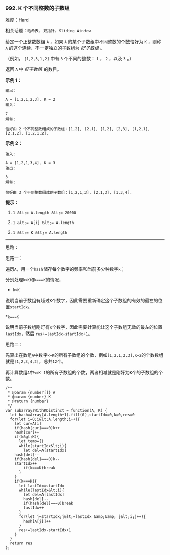 ### 992. K 个不同整数的子数组

难度：Hard

相关话题：`哈希表`、`双指针`、`Sliding Window`

给定一个正整数数组  `A` ，如果  `A` 的某个子数组中不同整数的个数恰好为  `K` ，则称  `A`  的这个连续、不一定独立的子数组为 *好子数组* 。



（例如， `[1,2,3,1,2]`  中有 `3` 个不同的整数： `1` ， `2` ，以及 `3` 。）



返回 `A` 中 *好子数组* 的数目。







 **示例 1：** 





```
输出：

A = [1,2,1,2,3], K = 2
输入：

7
解释：

恰好由 2 个不同整数组成的子数组：[1,2], [2,1], [1,2], [2,3], [1,2,1], [2,1,2], [1,2,1,2].

```

 **示例 2：** 





```
输入：

A = [1,2,1,3,4], K = 3
输出：

3
解释：

恰好由 3 个不同整数组成的子数组：[1,2,1,3], [2,1,3], [1,3,4].

```





 **提示：** 





1.  `1 &lt;= A.length &lt;= 20000` 

2.  `1 &lt;= A[i] &lt;= A.length` 

3.  `1 &lt;= K &lt;= A.length` 






-----

思路：

思路一：

遍历`A`，用一个`hash`储存每个数字的频率和当前多少种数字`k`；

分别处理`k>K`和`k===K`的情况，

* `k>K`

说明当前子数组有超过`K`个数字，因此需要重新确定这个子数组的有效的最左的位置`startIdx`。

*`k===K`

说明当前子数组刚好有`K`个数字，因此需要计算能让这个子数组无效的最左的位置`lastIdx`，然后 `res+=lastIdx-startIdx+1`。

思路二：

先算出在数组`A`中数字`<=K`的所有子数组的个数，例如`[1,2,1,2,3],K=2`的个数数组就是`[1,2,3,4,2]`，总共`12`个。

再计算数组`A`中`<=K-1`的所有子数组的个数，两者相减就是刚好为`K`个的子数组的个数。



```
/**
 * @param {number[]} A
 * @param {number} K
 * @return {number}
 */
var subarraysWithKDistinct = function(A, K) {
  let hash=Array(A.length+1).fill(0),startIdx=0,k=0,res=0
  for(let i=0;i&lt;A.length;i++){
    let cur=A[i]
    if(hash[cur]===0)k++
    hash[cur]++
    if(k&gt;K){
      let temp={}
      while(startIdx&lt;i){
        let del=A[startIdx]
    hash[del]--
    if(hash[del]===0)k--
    startIdx++
        if(k===K)break
      }
    }
    if(k===K){
      let lastIdx=startIdx
      while(lastIdx&lt;i){
        let del=A[lastIdx]
        hash[del]--
        if(hash[del]===0)break
        lastIdx++
      }
      for(let j=startIdx;j&lt;=lastIdx &amp;&amp; j&lt;i;j++){
        hash[A[j]]++
      }
      res+=lastIdx-startIdx+1
    }
  }
  return res
};



```
